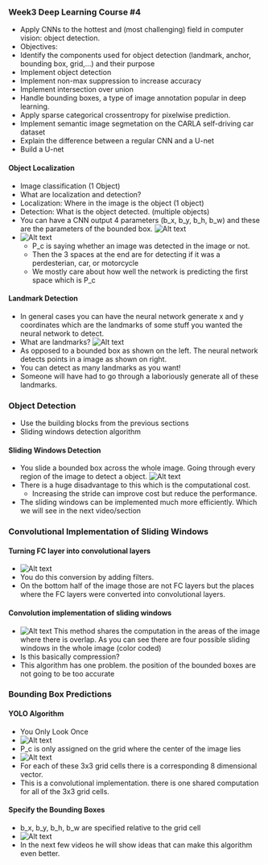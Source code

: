 ### Week3 Deep Learning Course #4
- Apply CNNs to the hottest and (most challenging) field in computer vision: object detection.
- Objectives:
- Identify the components used for object detection (landmark, anchor, bounding box, grid,...) and their purpose
- Implement object detection
- Implement non-max suppression to increase accuracy
- Implement intersection over union
- Handle bounding boxes, a type of image annotation popular in deep learning.
- Apply sparse categorical crossentropy for pixelwise prediction.
- Implement semantic image segmetation on the CARLA self-driving car dataset
- Explain the difference between a regular CNN and a U-net
- Build a U-net
#### Object Localization
- Image classification (1 Object)
- What are localization and detection?
- Localization: Where in the image is the object (1 object)
- Detection: What is the object detected. (multiple objects)
- You can have a CNN output 4 parameters (b_x, b_y, b_h, b_w) and these are the parameters of the bounded box. ![Alt text](image.png)
- ![Alt text](image-1.png)
  - P_c is saying whether an image was detected in the image or not.
  - Then the 3 spaces at the end are for detecting if it was a perdesterian, car, or motorcycle
  - We mostly care about how well the network is predicting the first space which is P_c
#### Landmark Detection
- In general cases you can have the neural network generate x and y coordinates which are the landmarks of some stuff you wanted the neural network to detect.
- What are landmarks? ![Alt text](image-2.png)
- As opposed to a bounded box as shown on the left. The neural network detects points in a image as shown on right.
- You can detect as many landmarks as you want!
- Someone will have had to go through a laboriously generate all of these landmarks.
### Object Detection
- Use the building blocks from the previous sections
- Sliding windows detection algorithm
#### Sliding Windows Detection
- You slide a bounded box across the whole image. Going through every region of the image to detect a object. ![Alt text](image-3.png)
- There is a huge disadvantage to this which is the computational cost.
  - Increasing the stride can improve cost but reduce the performance.
- The sliding windows can be implemented much more efficiently. Which we will see in the next video/section
### Convolutional Implementation of Sliding Windows
#### Turning FC layer into convolutional layers
- ![Alt text](image-4.png)
- You do this conversion by adding filters.
- On the bottom half of the image those are not FC layers but the places where the FC layers were converted into convolutional layers.
#### Convolution implementation of sliding windows
- ![Alt text](image-5.png) This method shares the computation in the areas of the image where there is overlap. As you can see there are four possible sliding windows in the whole image (color coded)
- Is this basically compression?
- This algorithm has one problem. the position of the bounded boxes are not going to be too accurate
### Bounding Box Predictions
#### YOLO Algorithm
- You Only Look Once
- ![Alt text](image-6.png)
- P_c is only assigned on the grid where the center of the image lies
- ![Alt text](image-7.png)
- For each of these 3x3 grid cells there is a corresponding 8 dimensional vector.
- This is a convolutional implementation. there is one shared computation for all of the 3x3 grid cells.
#### Specify the Bounding Boxes
- b_x, b_y, b_h, b_w are specified relative to the grid cell
- ![Alt text](image-8.png)
- In the next few videos he will show ideas that can make this algorithm even better.